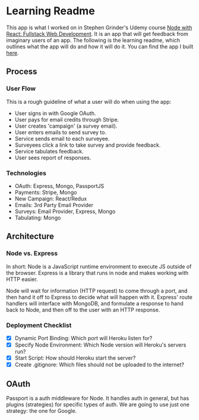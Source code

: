 # Learning Readme

This app is what I worked on in Stephen Grinder's Udemy course [Node with React: Fullstack Web Development](https://github.com/StephenGrider/FullstackReactCode). It is an app that will get feedback from imaginary users of an app. The following is the learning readme, which outlines what the app will do and how it will do it.
You can find the app I built [here](https://protected-garden-75366.herokuapp.com/).

## Process

### User Flow

This is a rough guideline of what a user will do when using the app:
  - User signs in with Google OAuth.
  - User pays for email credits through Stripe.
  - User creates 'campaign' (a survey email).
  - User enters emails to send survey to.
  - Service sends email to each surveyee.
  - Surveyees click a link to take survey and provide feedback.
  - Service tabulates feedback.
  - User sees report of responses.

### Technologies
  - OAuth: Express, Mongo, PassportJS
  - Payments: Stripe, Mongo
  - New Campaign: React/Redux
  - Emails: 3rd Party Email Provider
  - Surveys: Email Provider, Express, Mongo
  - Tabulating: Mongo

## Architecture

### Node vs. Express
In short: Node is a JavaScript runtime environment to execute JS outside of the browser. Express is a library that runs in node and makes working with HTTP easier.

Node will wait for information (HTTP request) to come through a port, and then hand it off to Express to decide what will happen with it. Express' route handlers will interface with MongoDB, and formulate a response to hand back to Node, and then off to the user with an HTTP response.

### Deployment Checklist
  - [x] Dynamic Port Binding: Which port will Heroku listen for?
  - [x] Specify Node Environment: Which Node version will Heroku's servers run?
  - [x] Start Script: How should Heroku start the server?
  - [x] Create .gitignore: Which files should not be uploaded to the internet?

## OAuth
Passport is a auth middleware for Node. It handles auth in general, but has plugins (strategies) for specific types of auth. We are going to use just one strategy: the one for Google.
